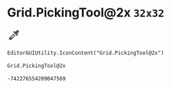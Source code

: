 # Grid.PickingTool@2x `32x32`
<img src="/img/Grid.PickingTool@2x.png" width=32 height=32>

``` CSharp
EditorGUIUtility.IconContent("Grid.PickingTool@2x")
```
```
Grid.PickingTool@2x
```
```
-742276554209047569
```
